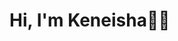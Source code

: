  # Hi, I'm Keneisha👋🏿
 
 <p align='center>
![My GitHub stats](https://github-readme-stats.vercel.app/api?username=KeneishaC&show_icons=true&theme=shades-of-purple)
</p>



[![Top Langs](https://github-readme-stats.vercel.app/api/top-langs/?username=KeneishaC&layout=compact)](https://github.com/keneishac/github-readme-stats)
